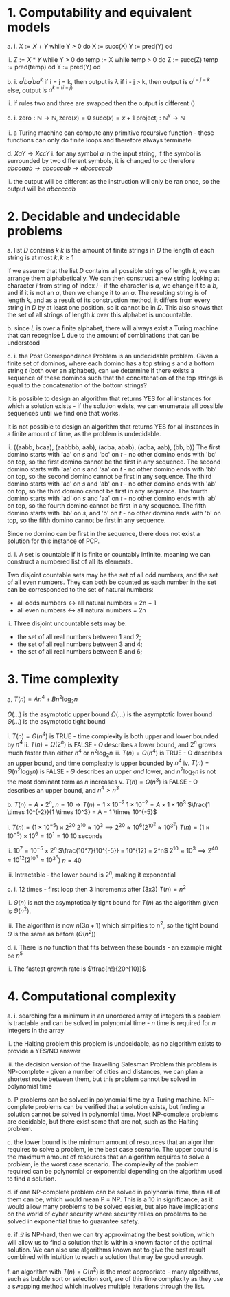 # 1. Computability and equivalent models
a.
i. $X := X + Y$ 
while Y > 0 do
	X := succ(X)
	Y := pred(Y)
od

ii. $Z := X * Y$
while Y > 0 do
	temp := X
	while temp > 0 do
		Z := succ(Z)
		temp := pred(temp)
	od
	Y := pred(Y)
od

b.
i. $a^iba^jba^k$ 
if i = j = k, then output is $\lambda$ 
if i - j > k, then output is $a^{i - j- k}$
else, output is $a^{k - (i - j)}$

ii. if rules two and three are swapped
then the output is different ()

c.
i.
$\text{zero}: \mathbb{N} \rightarrow \mathbb{N}, \text{zero}(x) = 0$
$\text{succ}(x) = x + 1$
$\text{project}_i: \mathbb{N}^k \rightarrow \mathbb{N}$

ii.
a Turing machine can compute any primitive recursive function - these functions can only do finite loops and therefore always terminate

d. $XaY \rightarrow XccY$
i.
for any symbol $a$ in the input string, if the symbol is surrounded by two different symbols, it is changed to $cc$
therefore $abccaab \rightarrow abccccab \rightarrow abccccccb$ 

ii. 
the output will be different as the instruction will only be ran once, so the output will be $abccccab$ 


# 2. Decidable and undecidable problems 
a.
list $D$ contains $k$
$k$ is the amount of finite strings in $D$ 
the length of each string is at most $k, k \geq 1$ 

if we assume that the list $D$ contains all possible strings of length $k$, we can arrange them alphabetically. We can then construct a new string looking at character $i$ from string of index $i$ - if the character is $a$, we change it to a $b$, and if it is not an $a$, then we change it to an $a$. The resulting string is of length $k$, and as a result of its construction method, it differs from every string in $D$ by at least one position, so it cannot be in $D$. This also shows that the set of all strings of length $k$ over this alphabet is uncountable.

b.
since $L$ is over a finite alphabet, there will always exist a Turing machine that can recognise $L$ due to the amount of combinations that can be understood

c.
i.
the Post Correspondence Problem is an undecidable problem.
Given a finite set of dominos, where each domino has a top string $s$ and a bottom string $t$ (both over an alphabet), can we determine if there exists a sequence of these dominos such that the concatenation of the top strings is equal to the concatenation of the bottom strings?

It is possible to design an algorithm that returns YES for all instances for which a solution exists - if the solution exists, we can enumerate all possible sequences until we find one that works. 

It is not possible to design an algorithm that returns YES for all instances in a finite amount of time, as the problem is undecidable.

ii. {(aabb, bcaa), (aabbbb, aab), (acba, abab), (adba, aab), (bb, b)}
The first domino starts with 'aa' on $s$ and 'bc' on $t$ - no other domino ends with 'bc' on top, so the first domino cannot be the first in any sequence.
The second domino starts with 'aa' on $s$ and 'aa' on $t$ - no other domino ends with 'bb' on top, so the second domino cannot be first in any sequence.
The third domino starts with 'ac' on $s$ and 'ab' on $t$ - no other domino ends with 'ab' on top, so the third domino cannot be first in any sequence.
The fourth domino starts with 'ad' on $s$ and 'aa' on $t$ - no other domino ends with 'ab' on top, so the fourth domino cannot be first in any sequence.
The fifth domino starts with 'bb' on $s$, and 'b' on $t$ - no other domino ends with 'b' on top, so the fifth domino cannot be first in any sequence.

Since no domino can be first in the sequence, there does not exist a solution for this instance of PCP.

d.
i.
A set is countable if it is finite or countably infinite, meaning we can construct a numbered list of all its elements.

Two disjoint countable sets may be the set of all odd numbers, and the set of all even numbers. They can both be counted as each number in the set can be corresponded to the set of natural numbers:
- all odds numbers <-> all natural numbers = 2n + 1
- all even numbers <-> all natural numbers = 2n

ii.
Three disjoint uncountable sets may be:
- the set of all real numbers between 1 and 2;
- the set of all real numbers between 3 and 4;
- the set of all real numbers between 5 and 6;

# 3. Time complexity
a. $T(n) = An^4 + Bn^2\log_2n$ 

$O(...)$ is the asymptotic upper bound
$\Omega(...)$ is the asymptotic lower bound
$\Theta(...)$ is the asymptotic tight bound

i. $T(n) = \Theta(n^4)$ is TRUE - time complexity is both upper and lower bounded by $n^4$ 
ii. $T(n) = \Omega(2^n)$ is FALSE - $\Omega$ describes a lower bound, and $2^n$ grows much faster than either $n^4$ or $n^2\log_2n$ 
iii. $T(n) = O(n^4)$ is TRUE - O describes an upper bound, and time complexity is upper bounded by $n^4$ 
iv. $T(n) = \Theta(n^2\log_2n)$ is FALSE - $\Theta$ describes an upper *and* lower, and $n^2\log_2n$ is not the most dominant term as $n$ increases
v. $T(n) = O(n^3)$ is FALSE - O describes an upper bound, and $n^4 \gt n^3$ 

b.
$T(n) = A \times 2^n$, $n = 10 \rightarrow T(n) = 1\times{}10^{-2}$ 
$1 \times 10^{-2} = A \times 1 \times 10^3$ 
$\frac{1 \times 10^{-2}}{1 \times 10^3} = A = 1 \times 10^{-5}$ 

i. 
$T(n) = (1 \times 10^{-5}) \times 2^{20}$ 
$2^{10} \approx 10^3 \implies 2^{20} \approx 10^6 (2^{10^2} \approx 10^{3^2})$ 
$T(n) = (1 \times 10^{-5}) \times 10^6 = 10^1 = 10$ 
10 seconds

ii.
$10^7 = 10^{-5} \times 2^n$ 
$\frac{10^7}{10^{-5}} = 10^{12} = 2^n$ 
$2^{10} \approx 10^3 \implies 2^{40} \approx 10^{12} (2^{10^4} \approx 10^{3^4})$ 
$n = 40$ 

iii.
Intractable - the lower bound is $2^n$, making it exponential

c.
i.
12 times - first loop then 3 increments after (3x3)
$T(n) = n^2$ 

ii.
$\Theta(n)$ is not the asymptotically tight bound for $T(n)$ as the algorithm given is $\Theta(n^2)$.

iii.
The algorithm is now $n(3n + 1)$ which simplifies to $n^2$, so the tight bound $\Theta$ is the same as before ($\Theta({n^2})$)

d.
i.
There is no function that fits between these bounds - an example might be $n^5$ 

ii.
The fastest growth rate is $\frac{n!}{20^{10}}$ 

# 4. Computational complexity
a.
i. searching for a minimum in an unordered array of integers
this problem is tractable and can be solved in polynomial time - $n$ time is required for $n$ integers in the array

ii. the Halting problem
this problem is undecidable, as no algorithm exists to provide a YES/NO answer

iii. the decision version of the Travelling Salesman Problem
this problem is NP-complete - given a number of cities and distances, we can plan a shortest route between them, but this problem cannot be solved in polynomial time

b.
P problems can be solved in polynomial time by a Turing machine. NP-complete problems can be verified that a solution exists, but finding a solution cannot be solved in polynomial time. Most NP-complete problems are decidable, but there exist some that are not, such as the Halting problem.

c.
the lower bound is the minimum amount of resources that an algorithm requires to solve a problem, ie the best case scenario. The upper bound is the maximum amount of resources that an algorithm requires to solve a problem, ie the worst case scenario. The complexity of the problem required can be polynomial or exponential depending on the algorithm used to find a solution.

d.
if one NP-complete problem can be solved in polynomial time, then all of them can be, which would mean P = NP. This is a 10 in significance, as it would allow many problems to be solved easier, but also have implications on the world of cyber security where security relies on problems to be solved in exponential time to guarantee safety.

e.
if $\mathcal{Q}$ is NP-hard, then we can try approximating the best solution, which will allow us to find a solution that is within a known factor of the optimal solution. We can also use algorithms known not to give the best result combined with intuition to reach a solution that may be good enough.

f.
an algorithm with $T(n) = O(n^2)$ is the most appropriate - many algorithms, such as bubble sort or selection sort, are of this time complexity as they use a swapping method which involves multiple iterations through the list.